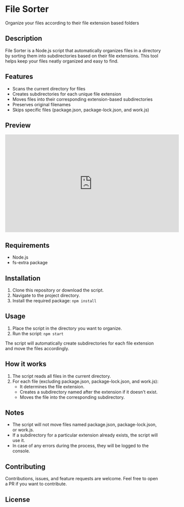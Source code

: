 # File Sorter

Organize your files according to their file extension based folders

## Description

File Sorter is a Node.js script that automatically organizes files in a directory by sorting them into subdirectories based on their file extensions. This tool helps keep your files neatly organized and easy to find.

## Features

- Scans the current directory for files
- Creates subdirectories for each unique file extension
- Moves files into their corresponding extension-based subdirectories
- Preserves original filenames
- Skips specific files (package.json, package-lock.json, and work.js)

## Preview
<iframe width="560" height="315" src="https://www.youtube.com/embed/IgmApHQlOho" frameborder="0" allow="autoplay; encrypted-media" allowfullscreen></iframe>

## Requirements

- Node.js
- fs-extra package

## Installation

1. Clone this repository or download the script.
2. Navigate to the project directory.
3. Install the required package: `npm install`


## Usage

1. Place the script in the directory you want to organize.
2. Run the script: `npm start`

The script will automatically create subdirectories for each file extension and move the files accordingly.

## How it works

1. The script reads all files in the current directory.
2. For each file (excluding package.json, package-lock.json, and work.js):
   - It determines the file extension.
   - Creates a subdirectory named after the extension if it doesn't exist.
   - Moves the file into the corresponding subdirectory.

## Notes

- The script will not move files named package.json, package-lock.json, or work.js.
- If a subdirectory for a particular extension already exists, the script will use it.
- In case of any errors during the process, they will be logged to the console.

## Contributing

Contributions, issues, and feature requests are welcome. Feel free to open a PR if you want to contribute.

## License


